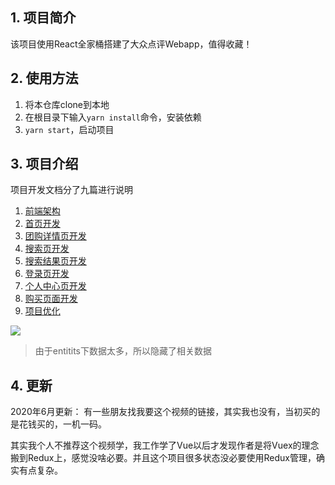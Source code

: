 ## 1. 项目简介
该项目使用React全家桶搭建了大众点评Webapp，值得收藏！

## 2. 使用方法
1. 将本仓库clone到本地
2. 在根目录下输入`yarn install`命令，安装依赖
3. `yarn start`，启动项目

## 3. 项目介绍

项目开发文档分了九篇进行说明

1. [前端架构](https://github.com/zzzmj/dianping-webapp/blob/master/notes/1.%20%E5%89%8D%E7%AB%AF%E6%9E%B6%E6%9E%84.md)
2. [首页开发](https://github.com/zzzmj/dianping-webapp/blob/master/notes/2.%20%E9%A6%96%E9%A1%B5%E8%AE%BE%E8%AE%A1.md)
3. [团购详情页开发](https://github.com/zzzmj/dianping-webapp/blob/master/notes/3.%20%E5%9B%A2%E8%B4%AD%E8%AF%A6%E6%83%85%E9%A1%B5%E8%AE%BE%E8%AE%A1.md)
4. [搜索页开发](https://github.com/zzzmj/dianping-webapp/blob/master/notes/4.%20%E6%90%9C%E7%B4%A2%E9%A1%B5%E8%AE%BE%E8%AE%A1.md)
5. [搜索结果页开发](https://github.com/zzzmj/dianping-webapp/blob/master/notes/5.%20%E6%90%9C%E7%B4%A0%E7%BB%93%E6%9E%9C%E9%A1%B5%E5%BC%80%E5%8F%91.md)
6. [登录页开发](https://github.com/zzzmj/dianping-webapp/blob/master/notes/6.%20%E7%99%BB%E5%BD%95%E9%A1%B5%E5%BC%80%E5%8F%91.md)
7. [个人中心页开发](https://github.com/zzzmj/dianping-webapp/blob/master/notes/7.%20%E4%B8%AA%E4%BA%BA%E4%B8%AD%E5%BF%83%E9%A1%B5%E5%BC%80%E5%8F%91.md)
8. [购买页面开发](https://github.com/zzzmj/dianping-webapp/blob/master/notes/8.%20%E8%B4%AD%E4%B9%B0%E9%A1%B5%E9%9D%A2%E5%BC%80%E5%8F%91.md)
9. [项目优化](https://github.com/zzzmj/dianping-webapp/blob/master/notes/9.%20%E9%A1%B9%E7%9B%AE%E4%BC%98%E5%8C%96.md)

![](http://ww1.sinaimg.cn/large/006PpBLoly1g4jdiq8slmj30vz0mp0wy.jpg)
> 由于entitits下数据太多，所以隐藏了相关数据

## 4. 更新

2020年6月更新：
有一些朋友找我要这个视频的链接，其实我也没有，当初买的是花钱买的，一机一码。


其实我个人不推荐这个视频学，我工作学了Vue以后才发现作者是将Vuex的理念搬到Redux上，感觉没啥必要。并且这个项目很多状态没必要使用Redux管理，确实有点复杂。
